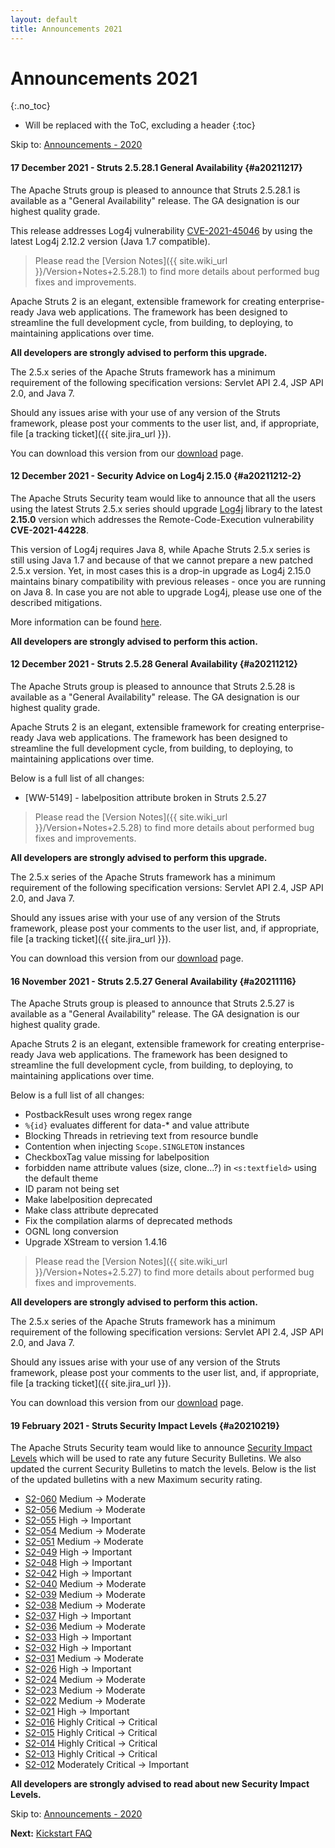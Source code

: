 ```yaml
---
layout: default
title: Announcements 2021
---
```


# Announcements 2021
{:.no_toc}

* Will be replaced with the ToC, excluding a header
{:toc}

<p class="pull-right">
  Skip to: <a href="announce-2020">Announcements - 2020</a>
</p>

#### 17 December 2021 - Struts 2.5.28.1 General Availability {#a20211217}

The Apache Struts group is pleased to announce that Struts 2.5.28.1 is available as a "General Availability"
release. The GA designation is our highest quality grade.

This release addresses Log4j vulnerability [CVE-2021-45046](https://logging.apache.org/log4j/2.x/security.html#CVE-2021-45046)
by using the latest Log4j 2.12.2 version (Java 1.7 compatible).

> Please read the [Version Notes]({{ site.wiki_url }}/Version+Notes+2.5.28.1) to find more details about performed
> bug fixes and improvements.

Apache Struts 2 is an elegant, extensible framework for creating enterprise-ready Java web applications.
The framework has been designed to streamline the full development cycle, from building, to deploying,
to maintaining applications over time.

**All developers are strongly advised to perform this upgrade.**

The 2.5.x series of the Apache Struts framework has a minimum requirement of the following specification versions:
Servlet API 2.4, JSP API 2.0, and Java 7.

Should any issues arise with your use of any version of the Struts framework, please post your comments to the user list,
and, if appropriate, file [a tracking ticket]({{ site.jira_url }}).

You can download this version from our [download](download.cgi#struts-ga) page.

#### 12 December 2021 - Security Advice on Log4j 2.15.0 {#a20211212-2}

The Apache Struts Security team would like to announce that all the users using the latest Struts 2.5.x series 
should upgrade [Log4j](https://logging.apache.org/log4j/2.x/) library to the  latest **2.15.0** version which addresses 
the Remote-Code-Execution vulnerability **CVE-2021-44228**. 

This version of Log4j requires Java 8, while Apache Struts 2.5.x series is still using Java 1.7 and because
of that we cannot prepare a new patched 2.5.x version. Yet, in most cases this is a drop-in upgrade as Log4j 2.15.0 
maintains binary compatibility with previous releases - once you are running on Java 8. In case you are not able 
to upgrade Log4j, please use one of  the described mitigations.

More information can be found [here](https://logging.apache.org/log4j/2.x/#News).

**All developers are strongly advised to perform this action.**

#### 12 December 2021 - Struts 2.5.28 General Availability {#a20211212}

The Apache Struts group is pleased to announce that Struts 2.5.28 is available as a "General Availability"
release. The GA designation is our highest quality grade.

Apache Struts 2 is an elegant, extensible framework for creating enterprise-ready Java web applications.
The framework has been designed to streamline the full development cycle, from building, to deploying,
to maintaining applications over time.

Below is a full list of all changes:

- [WW-5149] - labelposition attribute broken in Struts 2.5.27

> Please read the [Version Notes]({{ site.wiki_url }}/Version+Notes+2.5.28) to find more details about performed
> bug fixes and improvements.

**All developers are strongly advised to perform this upgrade.**

The 2.5.x series of the Apache Struts framework has a minimum requirement of the following specification versions:
Servlet API 2.4, JSP API 2.0, and Java 7.

Should any issues arise with your use of any version of the Struts framework, please post your comments to the user list,
and, if appropriate, file [a tracking ticket]({{ site.jira_url }}).

You can download this version from our [download](download.cgi#struts-ga) page.

#### 16 November 2021 - Struts 2.5.27 General Availability {#a20211116}

The Apache Struts group is pleased to announce that Struts 2.5.27 is available as a "General Availability"
release. The GA designation is our highest quality grade.

Apache Struts 2 is an elegant, extensible framework for creating enterprise-ready Java web applications.
The framework has been designed to streamline the full development cycle, from building, to deploying,
to maintaining applications over time.

Below is a full list of all changes:

- PostbackResult uses wrong regex range
- `%{id}` evaluates different for data-* and value attribute
- Blocking Threads in retrieving text from resource bundle
- Contention when injecting `Scope.SINGLETON` instances
- CheckboxTag value missing for labelposition
- forbidden name attribute values (size, clone...?) in `<s:textfield>` using the default theme
- ID param not being set
- Make labelposition deprecated
- Make class attribute deprecated
- Fix the compilation alarms of deprecated methods
- OGNL long conversion
- Upgrade XStream to version 1.4.16

> Please read the [Version Notes]({{ site.wiki_url }}/Version+Notes+2.5.27) to find more details about performed
> bug fixes and improvements.

**All developers are strongly advised to perform this action.**

The 2.5.x series of the Apache Struts framework has a minimum requirement of the following specification versions:
Servlet API 2.4, JSP API 2.0, and Java 7.

Should any issues arise with your use of any version of the Struts framework, please post your comments to the user list,
and, if appropriate, file [a tracking ticket]({{ site.jira_url }}).

You can download this version from our [download](download.cgi#struts-ga) page.

#### 19 February 2021 - Struts Security Impact Levels {#a20210219}

The Apache Struts Security team would like to announce [Security Impact Levels](https://cwiki.apache.org/confluence/display/WW/Security+Bulletins#SecurityBulletins-Securityimpactlevels)
which will be used to rate any future Security Bulletins. We also updated the current Security Bulletins to match
the levels. Below is the list of the updated bulletins with a new Maximum security rating.

- [S2-060](https://cwiki.apache.org/confluence/display/WW/S2-060)
  Medium -> Moderate
- [S2-056](https://cwiki.apache.org/confluence/display/WW/S2-056)
  Medium -> Moderate
- [S2-055](https://cwiki.apache.org/confluence/display/WW/S2-055)
  High -> Important
- [S2-054](https://cwiki.apache.org/confluence/display/WW/S2-054)
  Medium -> Moderate
- [S2-051](https://cwiki.apache.org/confluence/display/WW/S2-051)
  Medium -> Moderate
- [S2-049](https://cwiki.apache.org/confluence/display/WW/S2-049)
  High -> Important
- [S2-048](https://cwiki.apache.org/confluence/display/WW/S2-048)
  High -> Important
- [S2-042](https://cwiki.apache.org/confluence/display/WW/S2-042)
  High -> Important
- [S2-040](https://cwiki.apache.org/confluence/display/WW/S2-040)
  Medium -> Moderate
- [S2-039](https://cwiki.apache.org/confluence/display/WW/S2-039)
  Medium -> Moderate
- [S2-038](https://cwiki.apache.org/confluence/display/WW/S2-038)
  Medium -> Moderate
- [S2-037](https://cwiki.apache.org/confluence/display/WW/S2-037)
  High -> Important
- [S2-036](https://cwiki.apache.org/confluence/display/WW/S2-036)
  Medium -> Moderate
- [S2-033](https://cwiki.apache.org/confluence/display/WW/S2-033)
  High -> Important
- [S2-032](https://cwiki.apache.org/confluence/display/WW/S2-032)
  High -> Important
- [S2-031](https://cwiki.apache.org/confluence/display/WW/S2-031)
  Medium -> Moderate
- [S2-026](https://cwiki.apache.org/confluence/display/WW/S2-026)
  High -> Important
- [S2-024](https://cwiki.apache.org/confluence/display/WW/S2-024)
  Medium -> Moderate
- [S2-023](https://cwiki.apache.org/confluence/display/WW/S2-023)
  Medium -> Moderate
- [S2-022](https://cwiki.apache.org/confluence/display/WW/S2-022)
  Medium -> Moderate
- [S2-021](https://cwiki.apache.org/confluence/display/WW/S2-021)
  High -> Important
- [S2-016](https://cwiki.apache.org/confluence/display/WW/S2-016)
  Highly Critical -> Critical
- [S2-015](https://cwiki.apache.org/confluence/display/WW/S2-015)
  Highly Critical -> Critical
- [S2-014](https://cwiki.apache.org/confluence/display/WW/S2-014)
  Highly Critical -> Critical
- [S2-013](https://cwiki.apache.org/confluence/display/WW/S2-013)
  Highly Critical -> Critical
- [S2-012](https://cwiki.apache.org/confluence/display/WW/S2-012)
  Moderately Critical -> Important

**All developers are strongly advised to read about new Security Impact Levels.**

<p class="pull-right">
  Skip to: <a href="announce-2020.html">Announcements - 2020</a>
</p>

<p class="pull-left">
  <strong>Next:</strong>
  <a href="kickstart.html">Kickstart FAQ</a>
</p>
